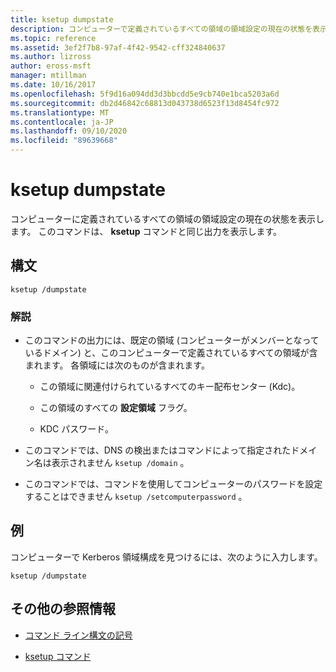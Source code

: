 ```yaml
---
title: ksetup dumpstate
description: コンピューターで定義されているすべての領域の領域設定の現在の状態を表示する、ksetup dumpstate commnand の参照記事。
ms.topic: reference
ms.assetid: 3ef2f7b8-97af-4f42-9542-cff324840637
ms.author: lizross
author: eross-msft
manager: mtillman
ms.date: 10/16/2017
ms.openlocfilehash: 5f9d16a094dd3d3bbcdd5e9cb740e1bca5203a6d
ms.sourcegitcommit: db2d46842c68813d043738d6523f13d8454fc972
ms.translationtype: MT
ms.contentlocale: ja-JP
ms.lasthandoff: 09/10/2020
ms.locfileid: "89639668"
---
```

# <a name="ksetup-dumpstate"></a>ksetup dumpstate

コンピューターに定義されているすべての領域の領域設定の現在の状態を表示します。 このコマンドは、 **ksetup** コマンドと同じ出力を表示します。

## <a name="syntax"></a>構文

```
ksetup /dumpstate
```

### <a name="remarks"></a>解説

- このコマンドの出力には、既定の領域 (コンピューターがメンバーとなっているドメイン) と、このコンピューターで定義されているすべての領域が含まれます。 各領域には次のものが含まれます。

  - この領域に関連付けられているすべてのキー配布センター (Kdc)。

  - この領域のすべての **設定領域** フラグ。

  - KDC パスワード。

- このコマンドでは、DNS の検出またはコマンドによって指定されたドメイン名は表示されません `ksetup /domain` 。

- このコマンドでは、コマンドを使用してコンピューターのパスワードを設定することはできません `ksetup /setcomputerpassword` 。

## <a name="examples"></a>例

コンピューターで Kerberos 領域構成を見つけるには、次のように入力します。

```
ksetup /dumpstate
```

## <a name="additional-references"></a>その他の参照情報

- [コマンド ライン構文の記号](command-line-syntax-key.md)

- [ksetup コマンド](ksetup.md)